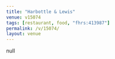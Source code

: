 ```yaml
---
title: "Harbottle & Lewis"
venue: v15074
tags: [restaurant, food, "fhrs:413987"]
permalink: /v/15074/
layout: venue
---
```

null
